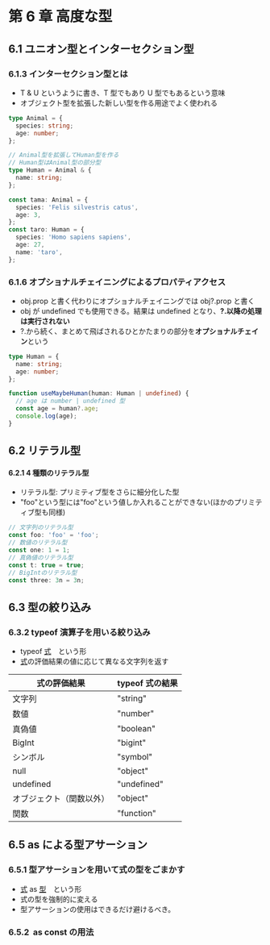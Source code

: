 # 第 6 章 高度な型

## 6.1 ユニオン型とインターセクション型

### 6.1.3 インターセクション型とは

- T & U というように書き、T 型でもあり U 型でもあるという意味
- オブジェクト型を拡張した新しい型を作る用途でよく使われる

```ts
type Animal = {
  species: string;
  age: number;
};

// Animal型を拡張してHuman型を作る
// Human型はAnimal型の部分型
type Human = Animal & {
  name: string;
};

const tama: Animal = {
  species: 'Felis silvestris catus',
  age: 3,
};
const taro: Human = {
  species: 'Homo sapiens sapiens',
  age: 27,
  name: 'taro',
};
```

### 6.1.6 オプショナルチェイニングによるプロパティアクセス

- obj.prop と書く代わりにオプショナルチェイニングでは obj?.prop と書く
- obj が undefined でも使用できる。結果は undefined となり、**?.以降の処理は実行されない**
- ?.から続く、まとめて飛ばされるひとかたまりの部分を**オプショナルチェイン**という

```ts
type Human = {
  name: string;
  age: number;
};

function useMaybeHuman(human: Human | undefined) {
  // age は number | undefined 型
  const age = human?.age;
  console.log(age);
}
```

## 6.2 リテラル型

#### 6.2.1 4 種類のリテラル型

- リテラル型: プリミティブ型をさらに細分化した型
- "foo"という型には"foo"という値しか入れることができない(ほかのプリミティブ型も同様)

```ts
// 文字列のリテラル型
const foo: 'foo' = 'foo';
// 数値のリテラル型
const one: 1 = 1;
// 真偽値のリテラル型
const t: true = true;
// BigIntのリテラル型
const three: 3n = 3n;
```

## 6.3 型の絞り込み

### 6.3.2 typeof 演算子を用いる絞り込み

- typeof <ins>式</ins>　という形
- <ins>式</ins>の評価結果の値に応じて異なる文字列を返す

| 式の評価結果             | typeof 式の結果 |
| ------------------------ | --------------- |
| 文字列                   | "string"        |
| 数値                     | "number"        |
| 真偽値                   | "boolean"       |
| BigInt                   | "bigint"        |
| シンボル                 | "symbol"        |
| null                     | "object"        |
| undefined                | "undefined"     |
| オブジェクト（関数以外） | "object"        |
| 関数                     | "function"      |

## 6.5 as による型アサーション

### 6.5.1 型アサーションを用いて式の型をごまかす

- <ins>式</ins> as <ins>型</ins>　という形
- 式の型を強制的に変える
- 型アサーションの使用はできるだけ避けるべき。

### 6.5.2  as const の用法
